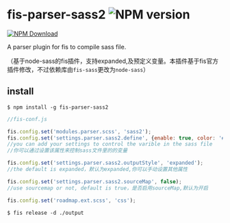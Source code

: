 # fis-parser-sass2 ![NPM version](https://badge.fury.io/js/fis-parser-sass2.png)

[![NPM Download](https://nodei.co/npm-dl/fis-parser-sass2.png?months=1)](https://www.npmjs.org/package/fis-parser-sass2)

A parser plugin for fis to compile sass file.

（基于node-sass的fis插件，支持expanded,及预定义变量。本插件基于fis官方插件修改，不过依赖库由```fis-sass```更改为```node-sass```）

## install

    $ npm install -g fis-parser-sass2

```javascript
//fis-conf.js

fis.config.set('modules.parser.scss', 'sass2');
fis.config.set('settings.parser.sass2.define', {enable: true, color: '#000'});
//you can add your settings to control the varible in the sass file
//你可以通过设置该属性来控制sass文件里的的变量

fis.config.set('settings.parser.sass2.outputStyle', 'expanded');
//the default is expanded，默认为expanded,你可以手动设置其他属性

fis.config.set('settings.parser.sass2.sourceMap', false);
//use sourcemap or not, default is true，是否启用sourceMap,默认为开启

fis.config.set('roadmap.ext.scss', 'css');

```

    $ fis release -d ./output

